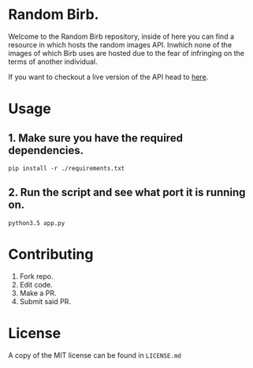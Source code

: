 # Random Birb.

Welcome to the Random Birb repository, inside of here you can find a resource in which hosts the random images API. Inwhich none of the images of which Birb uses are hosted due to the fear of infringing on the terms of another individual.

If you want to checkout a live version of the API head to [here](https://random.birb.pw/).

# Usage

## 1. Make sure you have the required dependencies.

```
pip install -r ./requirements.txt
```

## 2. Run the script and see what port it is running on.

```
python3.5 app.py
```

# Contributing

1. Fork repo.
2. Edit code.
3. Make a PR.
4. Submit said PR.

# License

A copy of the MIT license can be found in `LICENSE.md`
